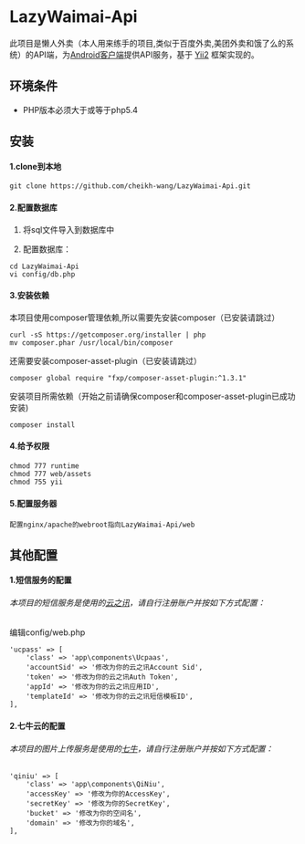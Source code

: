 LazyWaimai-Api 
==========
此项目是懒人外卖（本人用来练手的项目,类似于百度外卖,美团外卖和饿了么的系统）的API端，为[Android客户端](https://github.com/cheikh-wang/LazyWaimai-Android)提供API服务，基于 [Yii2](https://github.com/yiisoft/yii2) 框架实现的。

环境条件
-------
+ PHP版本必须大于或等于php5.4

安装
-------
#### 1.clone到本地
```
git clone https://github.com/cheikh-wang/LazyWaimai-Api.git
```
#### 2.配置数据库
1. 将sql文件导入到数据库中

2. 配置数据库：

```
cd LazyWaimai-Api
vi config/db.php
```
#### 3.安装依赖

本项目使用composer管理依赖,所以需要先安装composer（已安装请跳过）

```
curl -sS https://getcomposer.org/installer | php
mv composer.phar /usr/local/bin/composer
```

还需要安装composer-asset-plugin（已安装请跳过）

```
composer global require "fxp/composer-asset-plugin:^1.3.1"
```

安装项目所需依赖（开始之前请确保composer和composer-asset-plugin已成功安装)

```
composer install
```

#### 4.给予权限

```
chmod 777 runtime
chmod 777 web/assets
chmod 755 yii
```

#### 5.配置服务器

```
配置nginx/apache的webroot指向LazyWaimai-Api/web
```
其他配置
-------
#### 1.短信服务的配置
###### 本项目的短信服务是使用的[云之讯](http://www.ucpaas.com)，请自行注册账户并按如下方式配置：

编辑config/web.php

```
'ucpass' => [
	'class' => 'app\components\Ucpaas',
    'accountSid' => '修改为你的云之讯Account Sid',
    'token' => '修改为你的云之讯Auth Token',
    'appId' => '修改为你的云之讯应用ID',
    'templateId' => '修改为你的云之讯短信模板ID',
],
```
#### 2.七牛云的配置
###### 本项目的图片上传服务是使用的[七牛](http://www.qiniu.com)，请自行注册账户并按如下方式配置：
```
'qiniu' => [
	'class' => 'app\components\QiNiu',
	'accessKey' => '修改为你的AccessKey',
	'secretKey' => '修改为你的SecretKey',
	'bucket' => '修改为你的空间名',
	'domain' => '修改为你的域名',
],
```
